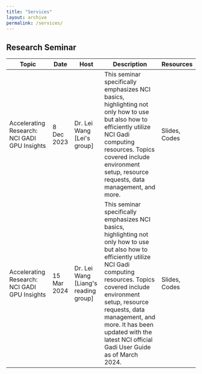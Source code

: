 ```yaml
---
title: "Services"
layout: archive
permalink: /services/
---
```


<style>
a:link, a:visited {
  text-decoration: none;
}

a:hover, a:active {
  text-decoration: underline;
}
</style>

## Research Seminar

| Topic                                                       | Date       | Host  | Description                                                                                                             | Resources                                    |
|-------------------------------------------------------------|------------|------------|---------------------------------------------------------------------------------------------------------------------|----------------------------------------------|
| Accelerating Research: NCI GADI GPU Insights | 8 Dec 2023 | Dr. Lei Wang [Lei's group]| This seminar specifically emphasizes NCI basics, highlighting not only how to use but also how to efficiently utilize NCI Gadi computing resources. Topics covered include environment setup, resource requests, data management, and more.  | [Slides](/files/gadi_instructions.pdf), [Codes](/files/supp.zip) |
| Accelerating Research: NCI GADI GPU Insights | 15 Mar 2024 | Dr. Lei Wang [Liang's reading group]| This seminar specifically emphasizes NCI basics, highlighting not only how to use but also how to efficiently utilize NCI Gadi computing resources. Topics covered include environment setup, resource requests, data management, and more. It has been updated with the latest NCI official Gadi User Guide as of March 2024. | [Slides](/files/gadi_user_guide.pdf), [Codes](/files/supp.zip) |


